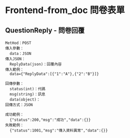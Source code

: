# Frontend-from_doc 問卷表單

## QuestionReply - 問卷回覆
```
MetHod：POST
傳入參數：
  data：JSON
傳入JSON：
  ReplyData(json)：回覆內容
傳入範例：
  data={"ReplyData":[{"1":"A"},{"2":"B"}]}
```

```
回傳參數：
  status(int)：代碼
  msg(string)：訊息
  data(object)：
回傳方式：JSON
```

```
成功範例：
  {"status":200,"msg":"成功","data":{}}
失敗範例：
  {"status":1001,"msg":"傳入資料異常","data":{}}
```
